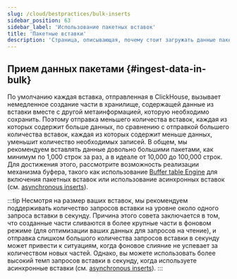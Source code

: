 ```yaml
---
slug: /cloud/bestpractices/bulk-inserts
sidebar_position: 63
sidebar_label: 'Использование пакетных вставок'
title: 'Пакетные вставки'
description: 'Страница, описывающая, почему стоит загружать данные пакетами в ClickHouse'
---
```



## Прием данных пакетами {#ingest-data-in-bulk}
По умолчанию каждая вставка, отправленная в ClickHouse, вызывает немедленное создание части в хранилище, содержащей данные из вставки вместе с другой метаинформацией, которую необходимо сохранить.
Поэтому отправка меньшего количества вставок, каждая из которых содержит больше данных, по сравнению с отправкой большего количества вставок, каждая из которых содержит меньше данных, уменьшит количество необходимых записей. В общем, мы рекомендуем вставлять данные довольно большими пакетами, как минимум по 1,000 строк за раз, а в идеале от 10,000 до 100,000 строк. Для достижения этого, рассмотрите возможность реализации механизма буфера, такого как использование [Buffer table Engine](/engines/table-engines/special/buffer.md) для включения пакетных вставок или использование асинхронных вставок (см. [asynchronous inserts](/cloud/bestpractices/asyncinserts.md)).

:::tip
Несмотря на размер ваших вставок, мы рекомендуем поддерживать количество запросов вставки на уровне около одного запроса вставки в секунду.
Причина этого совета заключается в том, что созданные части сливаются в более крупные части в фоновом режиме (для оптимизации ваших данных для запросов на чтение), и отправка слишком большого количества запросов вставки в секунду может привести к ситуациям, когда фоновое слияние не успевает за количеством новых частей.
Однако, вы можете использовать более высокий темп запросов вставки в секунду, когда используете асинхронные вставки (см. [asynchronous inserts](/cloud/bestpractices/asyncinserts.md)).
:::
